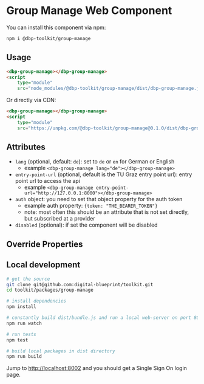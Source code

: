 # Group Manage Web Component

You can install this component via npm:

```bash
npm i @dbp-toolkit/group-manage
```

## Usage

```html
<dbp-group-manage></dbp-group-manage>
<script
    type="module"
    src="node_modules/@dbp-toolkit/group-manage/dist/dbp-group-manage.js"></script>
```

Or directly via CDN:

```html
<dbp-group-manage></dbp-group-manage>
<script
    type="module"
    src="https://unpkg.com/@dbp-toolkit/group-manage@0.1.0/dist/dbp-group-manage.js"></script>
```

## Attributes

- `lang` (optional, default: `de`): set to `de` or `en` for German or English
    - example `<dbp-group-manage lang="de"></dbp-group-manage>`
- `entry-point-url` (optional, default is the TU Graz entry point url): entry point url to access the api
    - example `<dbp-group-manage entry-point-url="http://127.0.0.1:8000"></dbp-group-manage>`
- `auth` object: you need to set that object property for the auth token
    - example auth property: `{token: "THE_BEARER_TOKEN"}`
    - note: most often this should be an attribute that is not set directly, but subscribed at a provider
- `disabled` (optional): if set the component will be disabled

## Override Properties

## Local development

```bash
# get the source
git clone git@github.com:digital-blueprint/toolkit.git
cd toolkit/packages/group-manage

# install dependencies
npm install

# constantly build dist/bundle.js and run a local web-server on port 8002
npm run watch

# run tests
npm test

# build local packages in dist directory
npm run build
```

Jump to <http://localhost:8002> and you should get a Single Sign On login page.
